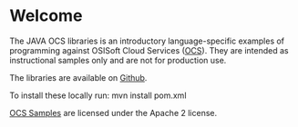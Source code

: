 Welcome
========

The JAVA OCS libraries is an introductory language-specific examples of programming against OSISoft Cloud Services ([OCS](https://www.osisoft.com/Solutions/OSIsoft-Cloud-Services/)). They are intended as instructional samples only and are not for production use.

The libraries are available on [Github](https://github.com/osisoft/OCS-Samples). 

To install these locally run:
 mvn install pom.xml


[OCS Samples](https://github.com/osisoft/ocs-samples) are licensed under the Apache 2 license.
